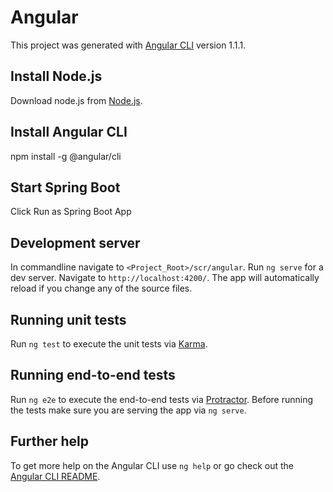 # Angular

This project was generated with [Angular CLI](https://github.com/angular/angular-cli) version 1.1.1.

## Install Node.js

Download node.js from [Node.js](https://nodejs.org/en/download/).

## Install Angular CLI

npm install -g @angular/cli

## Start Spring Boot

Click Run as Spring Boot App

## Development server

In commandline navigate to `<Project_Root>/scr/angular`. Run `ng serve` for a dev server. Navigate to `http://localhost:4200/`. The app will automatically reload if you change any of the source files.

## Running unit tests

Run `ng test` to execute the unit tests via [Karma](https://karma-runner.github.io).

## Running end-to-end tests

Run `ng e2e` to execute the end-to-end tests via [Protractor](http://www.protractortest.org/).
Before running the tests make sure you are serving the app via `ng serve`.

## Further help

To get more help on the Angular CLI use `ng help` or go check out the [Angular CLI README](https://github.com/angular/angular-cli/blob/master/README.md).
